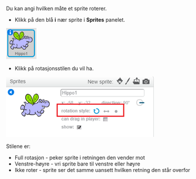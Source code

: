 Du kan angi hvilken måte et sprite roterer.

- Klikk på den blå **i** nær sprite i **Sprites** panelet.

![Klikk på i](images/click-i.png)

- Klikk på rotasjonsstilen du vil ha.

![Ulike rotasjonsstil](images/rotation-style.png)

Stilene er:

- Full rotasjon - peker sprite i retningen den vender mot
- Venstre-høyre - vri sprite bare til venstre eller høyre
- Ikke roter - sprite ser det samme uansett hvilken retning den står overfor